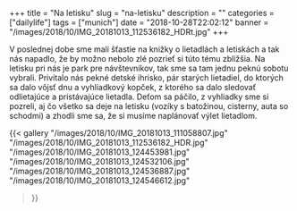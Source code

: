 +++
title = "Na letisku"
slug = "na-letisku"
description = ""
categories = ["dailylife"]
tags = ["munich"]
date = "2018-10-28T22:02:12"
banner = "/images/2018/10/IMG_20181013_112536182_HDRt.jpg"
+++

V poslednej dobe sme mali šťastie na knižky o lietadlách a letiskách a tak nás napadlo, že by možno nebolo zlé pozrieť si túto tému zbližšia. Na letisku pri nás je park pre návštevníkov, tak sme sa tam jednu peknú sobotu vybrali. Privítalo nás pekné detské ihrisko, pár starých lietadiel, do ktorých sa dalo vôjsť dnu a vyhliadkový kopček, z ktorého sa dalo sledovať odlietajúce a pristávajúce lietadla. Deťom sa páčilo, z vyhliadky sme si pozreli, aj čo všetko sa deje na letisku (vozíky s batožinou, cisterny, auta so schodmi) a zhodli sme sa, že si musíme naplánovať výlet lietadlom.


{{< gallery
  "/images/2018/10/IMG_20181013_111058807.jpg"
  "/images/2018/10/IMG_20181013_112536182_HDR.jpg"
  "/images/2018/10/IMG_20181013_124453981.jpg"
  "/images/2018/10/IMG_20181013_124532106.jpg"
  "/images/2018/10/IMG_20181013_124536887.jpg"
  "/images/2018/10/IMG_20181013_124546612.jpg"
>}}

